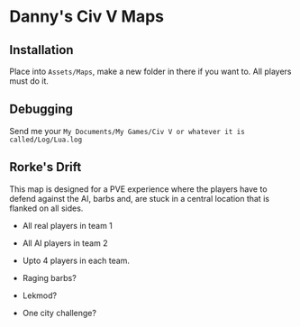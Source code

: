 # Danny's Civ V Maps
## Installation 
Place into `Assets/Maps`, make a new folder in there if you want to. All players must do it.

## Debugging
Send me your `My Documents/My Games/Civ V or whatever it is called/Log/Lua.log`

## Rorke's Drift
This map is designed for a PVE experience where the players have to defend against the AI, barbs and,
are stuck in a central location that is flanked on all sides.
 - All real players in team 1
 - All AI players in team 2
 - Upto 4 players in each team.
 
 - Raging barbs?
 - Lekmod?
 - One city challenge?
